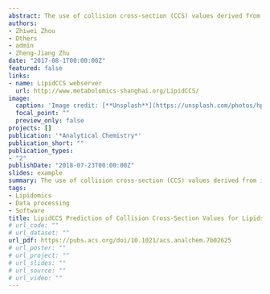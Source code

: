 ```yaml
---
abstract: The use of collision cross-section (CCS) values derived from ion mobility–mass spectrometry (IM–MS) has been proven to facilitate lipid identifications. Its utility is restricted by the limited availability of CCS values. Recently, the machine-learning algorithm-based prediction (e.g., MetCCS) is reported to generate CCS values in a large-scale. However, the prediction precision is not sufficient to differentiate lipids due to their high structural similarities and subtle differences on CCS values. To address this challenge, we developed a new approach, namely, LipidCCS, to precisely predict lipid CCS values. In LipidCCS, a set of molecular descriptors were optimized using bioinformatic approaches to comprehensively describe the subtle structure differences for lipids. The use of optimized molecular descriptors together with a large set of standard CCS values for lipids (458 in total) to build the prediction model significantly improved the precision. The prediction precision of LipidCCS was externally validated with median relative errors (MRE) of ∼1% using independent data sets across different instruments (Agilent DTIM-MS and Waters TWIM-MS) and laboratories. We also demonstrated that the improved precision in the predicted LipidCCS database (15,646 lipids and 63,434 CCS values in total) could effectively reduce false-positive identifications of lipids. Common users can freely access our LipidCCS web server for the following (1) the prediction of lipid CCS values directly from SMILES structure; (2) database search; and (3) lipid match and identification. We believe LipidCCS will be a valuable tool to support IM–MS-based lipidomics. The web server is freely available on the Internet (http://www.metabolomics-shanghai.org/LipidCCS/).
authors:
- Zhiwei Zhou
- Others
- admin
- Zheng-Jiang Zhu
date: "2017-08-1T00:00:00Z"
featured: false
links:
- name: LipidCCS webserver
  url: http://www.metabolomics-shanghai.org/LipidCCS/
image:
  caption: 'Image credit: [**Unsplash**](https://unsplash.com/photos/hpjSkU2UYSU)'
  focal_point: ""
  preview_only: false
projects: []
publication: '*Analytical Chemistry*'
publication_short: ""
publication_types:
- "2"
publishDate: "2018-07-23T00:00:00Z"
slides: example
summary: The use of collision cross-section (CCS) values derived from ion mobility–mass spectrometry (IM–MS) has been proven to facilitate lipid identifications. Its utility is restricted by the limited availability of CCS values. Recently, the machine-learning algorithm-based prediction (e.g., MetCCS) is reported to generate CCS values in a large-scale. However, the prediction precision is not sufficient to differentiate lipids due to their high structural similarities and subtle differences on CCS values. To address this challenge, we developed a new approach, namely, LipidCCS, to precisely predict lipid CCS values. 
tags:
- Lipidomics
- Data processing
- Software
title: LipidCCS Prediction of Collision Cross-Section Values for Lipids with High Precision To Support Ion Mobility–Mass Spectrometry-Based Lipidomics
# url_code: ""
# url_dataset: ""
url_pdf: https://pubs.acs.org/doi/10.1021/acs.analchem.7b02625
# url_poster: ""
# url_project: ""
# url_slides: ""
# url_source: ""
# url_video: ""
---
```

